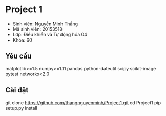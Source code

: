 # Project 1
- Sinh viên: Nguyễn Minh Thắng
- Mã sinh viên: 20153518
- Lớp: Điều khiển và Tự động hóa 04
- Khóa: 60
## Yêu cầu
matplotlib>=1.5
numpy>=1.11
pandas
python-dateutil
scipy
scikit-image
pytest
networkx<2.0

## Cài đặt
git clone https://github.com/thangnguyenminh/Project1.git
cd Project1
pip setup.py install  
